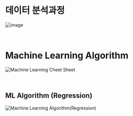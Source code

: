 # 데이터 분석과정

![image](https://user-images.githubusercontent.com/64063767/109493173-72562800-7acf-11eb-952a-267337e4de09.png)

<br/>

# Machine Learning Algorithm

![Machine Learning Cheet Sheet](https://user-images.githubusercontent.com/64063767/115368309-eb394c80-a201-11eb-918e-a3d3d51575c2.png)

<br/>

## ML Algorithm (Regression)

![Machine Learning Algorithm(Regression)](https://user-images.githubusercontent.com/64063767/115368315-ed9ba680-a201-11eb-90c1-b51eb622fd88.png)